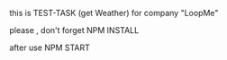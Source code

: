 this is TEST-TASK (get Weather) for company "LoopMe"

please , don't forget NPM INSTALL 

after use NPM START
